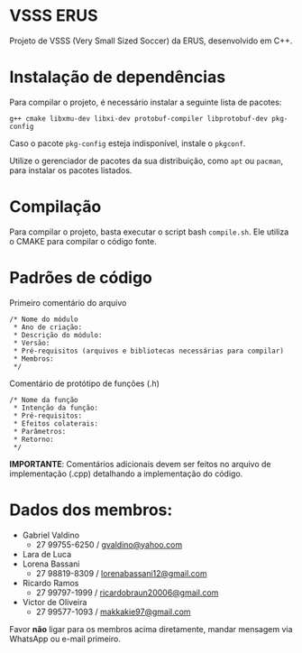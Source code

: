 # VSSS ERUS

Projeto de VSSS (Very Small Sized Soccer) da ERUS, desenvolvido em C++.


# Instalação de dependências

Para compilar o projeto, é necessário instalar a seguinte lista de pacotes:

`g++ cmake libxmu-dev libxi-dev protobuf-compiler libprotobuf-dev pkg-config`

Caso o pacote `pkg-config` esteja indisponível, instale o `pkgconf`.

Utilize o gerenciador de pacotes da sua distribuição, como `apt` ou `pacman`, para  instalar os pacotes listados.

# Compilação

Para compilar o projeto, basta executar o script bash `compile.sh`. Ele utiliza o CMAKE para compilar o código fonte.

# Padrões de código

Primeiro comentário do arquivo

    /* Nome do módulo
     * Ano de criação:
     * Descrição do módulo:
     * Versão: 
     * Pré-requisitos (arquivos e bibliotecas necessárias para compilar)
     * Membros:
     */
 

 
 Comentário de protótipo de funções (.h)
 
    /* Nome da função
     * Intenção da função:
     * Pré-requisitos:
     * Efeitos colaterais:
     * Parâmetros:
     * Retorno:
     */

**IMPORTANTE**: Comentários adicionais devem ser feitos no arquivo de implementação (.cpp) detalhando a implementação do código.

# Dados dos membros:

- Gabriel Valdino
    - 27 99755-6250 / gvaldino@yahoo.com
- Lara de Luca
- Lorena Bassani
    - 27 98819-8309 / lorenabassani12@gmail.com
- Ricardo Ramos
    - 27 99797-1999 / ricardobraun20006@gmail.com
- Victor de Oliveira
    - 27 99577-1093 / makkakie97@gmail.com

Favor **não** ligar para os membros acima diretamente, mandar mensagem via WhatsApp ou e-mail primeiro.